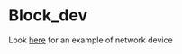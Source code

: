 # Block_dev
Look [here](https://github.com/martinezjavier/ldd3/tree/master/snull) for an example of network device
